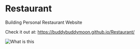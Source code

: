 # Restaurant

Building Personal Restaurant Website

Check it out at: https://buddybuddymoon.github.io/Restaurant/

![What is this](screenshot1.png?raw=true "Screenshot")
